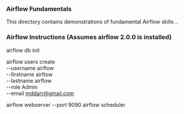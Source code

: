 ### Airflow Fundamentals ###

This directory contains demonstrations of fundamental Airflow skills ..


### Airflow Instructions (Assumes airflow 2.0.0 is installed) ###
airflow db init

airflow users create \
    --username airflow \
    --firstname airflow \
    --lastname airflow \
    --role Admin \
    --email mddarr@gmail.com

airflow webserver --port 9090
airflow scheduler

